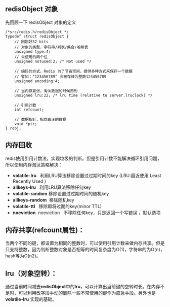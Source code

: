## redisObject 对象
先回顾一下 redisObject 对象的定义

```
/*src/redis.h/redisObject */
typedef struct redisObject {
    // 刚刚好32 bits
    // 对象的类型，字符串/列表/集合/哈希表
    unsigned type:4;
    // 未使用的两个位
    unsigned notused:2; /* Not used */

    // 编码的方式，Redis 为了节省空间，提供多种方式来保存一个数据
    // 譬如：“123456789” 会被存储为整数123456789
    unsigned encoding:4;

    // 当内存紧张，淘汰数据的时候用到
    unsigned lru:22; /* lru time (relative to server.lruclock) */

    // 引用计数
    int refcount;

    // 数据指针，指向真正的数据
    void *ptr;
} robj;  
```

## 内存回收
redis使用引用计数法，实现垃圾的判断。但是引用计数不能解决循环引用问题，所以使用内存淘汰策略解决：

* **volatile-lru**   利用LRU算法移除设置过过期时间的key (LRU:最近使用 Least Recently Used ) 
* **allkeys-lru**   利用LRU算法移除任何key
* **volatile-random** 移除设置过过期时间的随机key 
* **allkeys-random**  移除随机key
* **volatile-ttl**   移除即将过期的key(minor TTL) 
* **noeviction**  noeviction   不移除任何key，只是返回一个写错误 ，默认选项

## 内存共享(refcount属性)：

当两个不同的键，都设置为相同的整数时，可以使用引用计数来做内存共享。但是只支持整数，因为判断整数对象是否相等的时间复杂度为O(1)，字符串的为O(n)，hash等为O(n2)。

## lru（对象空转）：

通过当前时间减去**redisObject**中的**lru**，可以计算出当前键的空转时长。在内存不足时，可以利用改字段手动的删除一些不常使用的键作为应急手段。另外也是 **volatile-lru** 实现的基础。